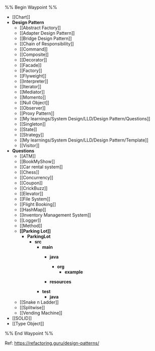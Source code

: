 %% Begin Waypoint %%
- [[Chart]]
- **Design Pattern**
	- [[Abstract Factory]]
	- [[Adapter Design Pattern]]
	- [[Bridge Design Pattern]]
	- [[Chain of Responsibility]]
	- [[Command]]
	- [[Composite]]
	- [[Decorator]]
	- [[Facade]]
	- [[Factory]]
	- [[Flyweight]]
	- [[Interpreter]]
	- [[Iterator]]
	- [[Mediator]]
	- [[Momento]]
	- [[Null Object]]
	- [[Observer]]
	- [[Proxy Pattern]]
	- [[My learnings/System Design/LLD/Design Pattern/Questions]]
	- [[Singleton]]
	- [[State]]
	- [[Strategy]]
	- [[My learnings/System Design/LLD/Design Pattern/Template]]
	- [[Visitor]]
- **Questions**
	- [[ATM]]
	- [[BookMyShow]]
	- [[Car rental system]]
	- [[Chess]]
	- [[Concurrency]]
	- [[Coupon]]
	- [[CrickBuzz]]
	- [[Elevator]]
	- [[File System]]
	- [[Flight Booking]]
	- [[HashMap]]
	- [[Inventory Management System]]
	- [[Logger]]
	- [[Method]]
	- **[[Parking Lot]]**
		- **ParkingLot**
			- **src**
				- **main**
					- **java**
						- **org**
							- **example**

					- **resources**
				- **test**
					- **java**
	- [[Snake n Ladder]]
	- [[Splitwise]]
	- [[Vending Machine]]
- [[SOLID]]
- [[Type Object]]

%% End Waypoint %%

Ref: https://refactoring.guru/design-patterns/